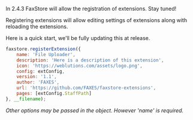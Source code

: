 In 2.4.3 FaxStore will allow the registration of extensions. Stay tuned!

Registering extensions will allow editing settings of extensions along with reloading the extensions.

Here is a quick start, we'll be fully updating this at release.

```js
faxstore.registerExtension({
    name: 'File Uploader',
    description: 'Here is a description of this extension',
    icon: 'https://weblutions.com/assets/logo.png',
    config: extConfig,
    version: '1.1',
    author: 'FAXES',
    url: 'https://github.com/FAXES/faxstore-extensions',
    pages: [extConfig.StaffPath]
}, __filename);
```

*Other options may be passed in the object. However 'name' is required.*
